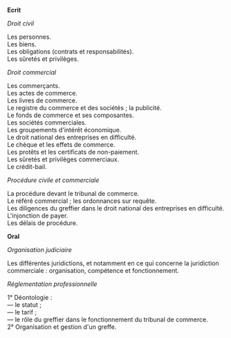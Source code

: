 **Ecrit**

*Droit civil*

Les personnes.\
Les biens.\
Les obligations (contrats et responsabilités).\
Les sûretés et privilèges.

*Droit commercial*

Les commerçants.\
Les actes de commerce.\
Les livres de commerce.\
Le registre du commerce et des sociétés ; la publicité.\
Le fonds de commerce et ses composantes.\
Les sociétés commerciales.\
Les groupements d'intérêt économique.\
Le droit national des entreprises en difficulté.\
Le chèque et les effets de commerce.\
Les protêts et les certificats de non-paiement.\
Les sûretés et privilèges commerciaux.\
Le crédit-bail.

*Procédure civile et commerciale*

La procédure devant le tribunal de commerce.\
Le référé commercial ; les ordonnances sur requête.\
Les diligences du greffier dans le droit national des entreprises en difficulté.\
L'injonction de payer.\
Les délais de procédure.

**Oral**

*Organisation judiciaire*

Les différentes juridictions, et notamment en ce qui concerne la juridiction commerciale : organisation, compétence et fonctionnement.

*Réglementation professionnelle*

1° Déontologie :\
― le statut ;\
― le tarif ;\
― le rôle du greffier dans le fonctionnement du tribunal de commerce.\
2° Organisation et gestion d'un greffe.
